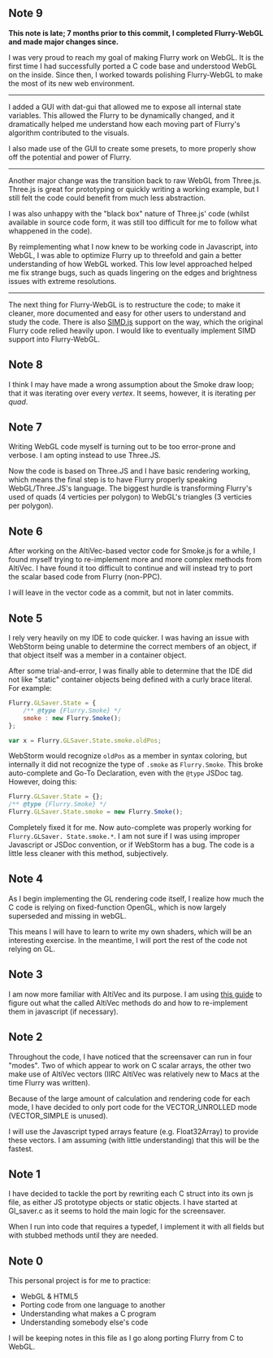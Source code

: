 ## Note 9

**This note is late; 7 months prior to this commit, I completed Flurry-WebGL and made major changes since.**

I was very proud to reach my goal of making Flurry work on WebGL. It is the first time
I had successfully ported a C code base and understood WebGL on the inside. Since then,
I worked towards polishing Flurry-WebGL to make the most of its new web environment.

---

I added a GUI with dat-gui that allowed me to expose all internal state variables.
This allowed the Flurry to be dynamically changed, and it dramatically helped me
understand how each moving part of Flurry's algorithm contributed to the visuals.

I also made use of the GUI to create some presets, to more properly show off the potential
and power of Flurry.

---

Another major change was the transition back to raw WebGL from Three.js. Three.js is
great for prototyping or quickly writing a working example, but I still felt the code
could benefit from much less abstraction.

I was also unhappy with the "black box" nature of Three.js' code (whilst available in
source code form, it was still too difficult for me to follow what whappened in the code).

By reimplementing what I now knew to be working code in Javascript, into WebGL, I was able
to optimize Flurry up to threefold and gain a better understanding of how WebGL worked. This
low level approached helped me fix strange bugs, such as quads lingering on the edges and
brightness issues with extreme resolutions.

---

The next thing for Flurry-WebGL is to restructure the code; to make it cleaner, more documented
and easy for other users to understand and study the code. There is also [SIMD.js](https://blog.mozilla.org/javascript/2015/03/10/state-of-simd-js-performance-in-firefox/) support on the
way, which the original Flurry code relied heavily upon. I would like to eventually implement
SIMD support into Flurry-WebGL.

## Note 8

I think I may have made a wrong assumption about the Smoke draw loop; that it was
iterating over every *vertex*. It seems, however, it is iterating per *quad*.

## Note 7

Writing WebGL code myself is turning out to be too error-prone and verbose. I am opting
instead to use Three.JS.

Now the code is based on Three.JS and I have basic rendering working, which means the
final step is to have Flurry properly speaking WebGL/Three.JS's language. The biggest
hurdle is transforming Flurry's used of quads (4 verticies per polygon) to WebGL's
triangles (3 verticies per polygon).

## Note 6

After working on the AltiVec-based vector code for Smoke.js for a while, I found myself
trying to re-implement more and more complex methods from AltiVec. I have found it too
difficult to continue and will instead try to port the scalar based code from Flurry
(non-PPC).

I will leave in the vector code as a commit, but not in later commits.

## Note 5

I rely very heavily on my IDE to code quicker. I was having an issue with WebStorm being
unable to determine the correct members of an object, if that object itself was a member
in a container object.

After some trial-and-error, I was finally able to determine that the IDE did not like
"static" container objects being defined with a curly brace literal. For example:

```javascript
Flurry.GLSaver.State = {
    /** @type {Flurry.Smoke} */
    smoke : new Flurry.Smoke();
};

var x = Flurry.GLSaver.State.smoke.oldPos;
```

WebStorm would recognize `oldPos` as a member in syntax coloring, but internally it did
not recognize the type of `.smoke` as `Flurry.Smoke`. This broke auto-complete and Go-To
Declaration, even with the `@type` JSDoc tag. However, doing this:

```javascript
Flurry.GLSaver.State = {};
/** @type {Flurry.Smoke} */
Flurry.GLSaver.State.smoke = new Flurry.Smoke();
```

Completely fixed it for me. Now auto-complete was properly working for `Flurry.GLSaver.
State.smoke.*`. I am not sure if I was using improper Javascript or JSDoc convention, or
if WebStorm has a bug. The code is a little less cleaner with this method, subjectively.

## Note 4

As I begin implementing the GL rendering code itself, I realize how much the C code is
relying on fixed-function OpenGL, which is now largely superseded and missing in webGL.

This means I will have to learn to write my own shaders, which will be an interesting
exercise. In the meantime, I will port the rest of the code not relying on GL.

## Note 3

I am now more familiar with AltiVec and its purpose. I am using [this guide](http://www.freescale.com/files/32bit/doc/ref_manual/ALTIVECPIM.pdf)
to figure out what the called AltiVec methods do and how to re-implement them in
javascript (if necessary).

## Note 2

Throughout the code, I have noticed that the screensaver can run in four "modes". Two
of which appear to work on C scalar arrays, the other two make use of AltiVec vectors
(IIRC AltiVec was relatively new to Macs at the time Flurry was written).

Because of the large amount of calculation and rendering code for each mode, I have
decided to only port code for the VECTOR_UNROLLED mode (VECTOR_SIMPLE is unused).

I will use the Javascript typed arrays feature (e.g. Float32Array) to provide these
vectors. I am assuming (with little understanding) that this will be the fastest.

## Note 1

I have decided to tackle the port by rewriting each C struct into its own js file, as
either JS prototype objects or static objects. I have started at Gl_saver.c as it
seems to hold the main logic for the screensaver.

When I run into code that requires a typedef, I implement it with all fields but
with stubbed methods until they are needed.

## Note 0

This personal project is for me to practice:

* WebGL & HTML5
* Porting code from one language to another
* Understanding what makes a C program
* Understanding somebody else's code

I will be keeping notes in this file as I go along porting Flurry from C to WebGL.